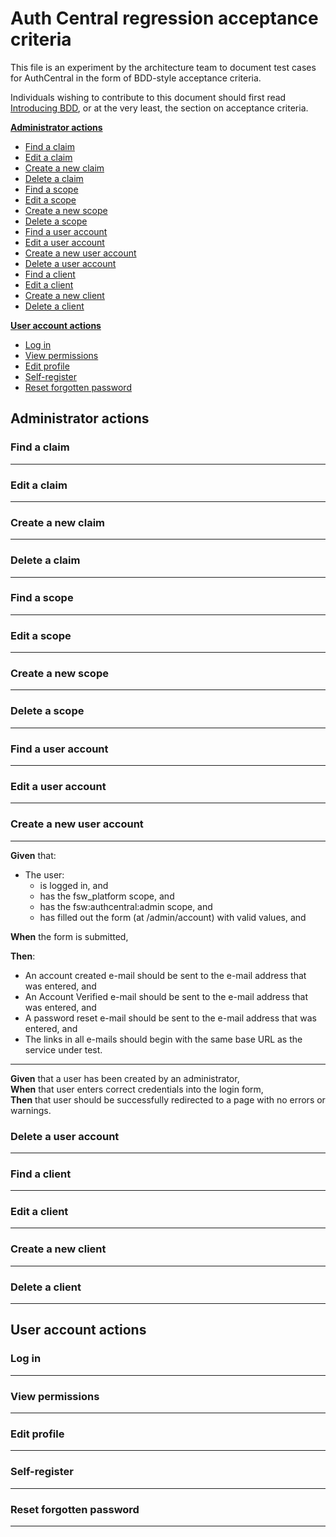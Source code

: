 # Auth Central regression acceptance criteria
This file is an experiment by the architecture team to document test cases for AuthCentral in the form of BDD-style acceptance criteria.

Individuals wishing to contribute to this document should first read [Introducing BDD](http://dannorth.net/introducing-bdd/), or at the very least, the section on acceptance criteria.

**[Administrator actions](#administrator-actions)**
- [Find a claim](#find-a-claim)
- [Edit a claim](#edit-a-claim)
- [Create a new claim](#create-a-new-claim)
- [Delete a claim](#delete-a-claim)
- [Find a scope](#find-a-scope)
- [Edit a scope](#edit-a-scope)
- [Create a new scope](#create-a-new-scope)
- [Delete a scope](#delete-a-scope)
- [Find a user account](#find-a-user-account)
- [Edit a user account](#edit-a-user-account)
- [Create a new user account](#create-a-new-user-account)
- [Delete a user account](#delete-a-user-account)
- [Find a client](#find-a-client)
- [Edit a client](#edit-a-client)
- [Create a new client](#create-a-new-client)
- [Delete a client](#delete-a-client)

**[User account actions](#user-account-actions)**
- [Log in](#log-in)
- [View permissions](#view-permissions)
- [Edit profile](#edit-profile)
- [Self-register](#self-register)
- [Reset forgotten password](#reset-forgotten-password)

## Administrator actions
### Find a claim
---

### Edit a claim
---

### Create a new claim
---

### Delete a claim
---

### Find a scope
---

### Edit a scope
---

### Create a new scope
---

### Delete a scope
---

### Find a user account
---

### Edit a user account
---

### Create a new user account
---

**Given** that:
- The user:
  - is logged in, and
  - has the fsw_platform scope, and
  - has the fsw:authcentral:admin scope, and
  - has filled out the form (at /admin/account) with valid values, and
  
**When** the form is submitted,

**Then**:
- An account created e-mail should be sent to the e-mail address that was entered, and
- An Account Verified e-mail should be sent to the e-mail address that was entered, and
- A password reset e-mail should be sent to the e-mail address that was entered, and
- The links in all e-mails should begin with the same base URL as the service under test.

---

**Given** that a user has been created by an administrator,  
**When** that user enters correct credentials into the login form,  
**Then** that user should be successfully redirected to a page with no errors or warnings.  

### Delete a user account
---

### Find a client
---

### Edit a client
---

### Create a new client
---

### Delete a client
---

## User account actions
### Log in
---

### View permissions
---

### Edit profile
---

### Self-register
---

### Reset forgotten password
---